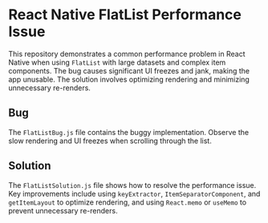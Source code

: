 # React Native FlatList Performance Issue

This repository demonstrates a common performance problem in React Native when using `FlatList` with large datasets and complex item components. The bug causes significant UI freezes and jank, making the app unusable.  The solution involves optimizing rendering and minimizing unnecessary re-renders.

## Bug

The `FlatListBug.js` file contains the buggy implementation.  Observe the slow rendering and UI freezes when scrolling through the list.

## Solution

The `FlatListSolution.js` file shows how to resolve the performance issue.  Key improvements include using `keyExtractor`, `ItemSeparatorComponent`, and `getItemLayout` to optimize rendering, and using `React.memo` or `useMemo` to prevent unnecessary re-renders.